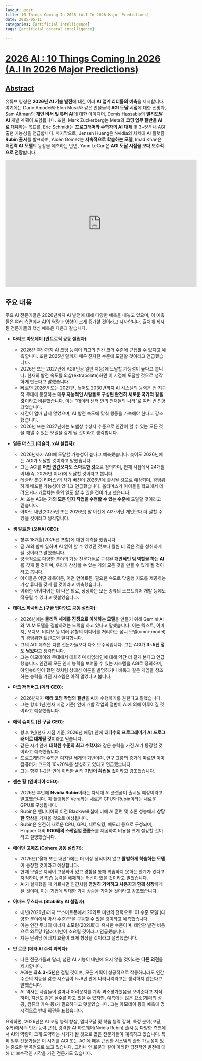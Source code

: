```yaml
---
layout: post
title: 10 Things Coming In 2026 (A.I In 2026 Major Predictions)  
date: 2025-05-11
categories: [artificial intelligence]
tags: [artificial general intelligence]

---
```



# [2026 AI : 10 Things Coming In 2026 (A.I In 2026 Major Predictions)](https://www.youtube.com/watch?v=RfA2Ug4FuaY)

## [Abstract](https://notebooklm.google.com/notebook/3284cbc8-b9ba-4062-b2f8-b4aaa0c421d9/audio)

유튜브 영상은 **2026년 AI 기술 발전**에 대한 여러 **AI 업계 리더들의 예측**을 제시합니다. 여기에는 Dario Amodei와 Elon Musk와 같은 인물들의 **AGI 도달 시점**에 대한 전망과, Sam Altman의 **개인 비서 및 튜터 AI**에 대한 아이디어, Demis Hassabis의 **멀티모달 AI** 개발 계획이 포함됩니다. 또한, Mark Zuckerberg는 Meta의 **코딩 업무 절반을 AI로 대체**하는 목표를, Eric Schmidt는 **프로그래머와 수학자의 AI 대체** 및 3~5년 내 AGI 출현 가능성을 언급합니다. 마지막으로, Jensen Huang은 Nvidia의 차세대 AI 플랫폼 **Rubin 출시**를 발표하며, Aiden Gomez는 **지속적으로 학습하는 모델**, Imad Khan은 **저전력 AI 모델**의 등장을 예측하는 반면, Yann LeCun은 **AGI 도달 시점을 보다 보수적으로 전망**합니다.



<iframe width="600" height="400" src="https://www.youtube.com/embed/RfA2Ug4FuaY?si=r-PZxAjdE24qz3jY" title="YouTube video player" frameborder="0" allow="accelerometer; autoplay; clipboard-write; encrypted-media; gyroscope; picture-in-picture; web-share" referrerpolicy="strict-origin-when-cross-origin" allowfullscreen></iframe>

## 주요 내용

주요 AI 전문가들은 2026년까지 AI 발전에 대해 다양한 예측을 내놓고 있으며, 이 예측들은 여러 측면에서 AI의 역량과 영향이 크게 증가할 것이라고 시사합니다. 출처에 제시된 전문가들의 핵심 예측은 다음과 같습니다.

*   **다리오 아모데이 (안트로픽 공동 설립자)**:
    *   2026년 후반까지 AI 코딩 능력이 최고의 인간 코더 수준에 근접할 수 있다고 예측합니다. 또한 2025년 말까지 매우 진지한 수준에 도달할 것이라고 언급했습니다.
    *   2026년 또는 2027년에 AGI(인공 일반 지능)에 도달할 가능성이 높다고 봅니다. 현재의 발전 속도를 외삽(extrapolate)하면 이 시점에 도달할 것으로 생각하게 만든다고 말했습니다.
    *   빠르면 2026년 또는 2027년, 늦어도 2030년까지 AI 시스템의 능력은 전 지구적 무대에 등장하는 **매우 지능적인 사람들로 구성된 완전히 새로운 국가와 같을 것**이라고 비유했습니다. 이는 "데이터 센터 안의 천재들의 나라"로 여러 번 인용되었습니다.
    *   시간이 얼마 남지 않았으며, AI 발전 속도에 맞춰 행동을 가속해야 한다고 강조했습니다.
    *   2026년 또는 2027년에는 노벨상 수상자 수준으로 인간이 할 수 있는 모든 것을 해낼 수 있는 모델을 갖게 될 것이라고 생각합니다.

*   **일론 머스크 (테슬라, xAI 설립자)**:
    *   2026년까지 AGI에 도달할 가능성이 높다고 예측했습니다. 늦어도 2026년에는 AGI가 도달할 것이라고 말했습니다.
    *   그는 AGI를 **어떤 인간보다도 스마트한 것**으로 정의하며, 현재 시점에서 24개월 이내(즉, 2026년 이내)에 도달할 것이라고 봅니다.
    *   테슬라 봇(옵티머스)의 차기 버전이 2026년에 출시될 것으로 예상되며, 광범위하게 배포될 가능성이 있다고 언급했습니다. 옵티머스가 아이들을 학교에서 데려오거나 가르치는 등의 일도 할 수 있을 것이라고 했습니다.
    *   AI 또는 AGI는 **거의 모든 인지 작업을 수행할 수 있는 수준**에 도달할 것이라고 믿습니다.
    *   아마도 내년(2025년 또는 2026년) 말 이전에 AI가 어떤 개인보다 더 잘할 수 있을 것이라고 생각합니다.

*   **샘 알트만 (오픈AI CEO)**:
    *   향후 18개월(2026년 포함)에 대한 예측을 했습니다.
    *   곧 AI와 함께 일하며 AI 없이 할 수 있었던 것보다 훨씬 더 많은 것을 성취하게 될 것이라고 말했습니다.
    *   궁극적으로 다양한 분야의 가상 전문가들로 구성된 **개인적인 팀 역할을 하는 AI**를 갖게 될 것이며, 우리가 상상할 수 있는 거의 모든 것을 만들 수 있게 될 것이라고 봅니다.
    *   아이들은 어떤 과목이든, 어떤 언어로든, 필요한 속도로 맞춤형 지도를 제공하는 가상 튜터를 갖게 될 것이라고 예측했습니다.
    *   이러한 아이디어는 더 나은 의료, 상상하는 모든 종류의 소프트웨어 개발 등에도 적용될 수 있다고 덧붙였습니다.

*   **데미스 하사비스 (구글 딥마인드 공동 설립자)**:
    *   2026년에는 **물리적 세계를 진정으로 이해하는 모델**을 만들기 위해 Gemini AI와 VLM 모델을 결합하려는 노력을 하고 있다고 말했습니다. 이는 텍스트, 이미지, 오디오, 비디오 등 여러 유형의 미디어를 처리하는 옴니 모델(omni-model)의 광범위한 트렌드와 일치합니다.
    *   그의 AGI 예측은 다른 전문가들보다 다소 보수적입니다. 그는 AGI가 **3~5년 정도 남았다**고 생각합니다.
    *   그는 아모데이와 무대에서 대화하며 타임라인에 대해 약간 더 길게 본다고 언급했습니다. 인간의 모든 인지 능력을 보여줄 수 있는 시스템을 AGI로 정의하며, 아인슈타인이 했던 것처럼 상대성 이론을 발명하거나 바둑과 같은 게임을 창조하는 능력을 가진 시스템은 아직 멀었다고 봅니다.

*   **마크 저커버그 (메타 CEO)**:
    *   2026년까지 **메타 코딩 작업의 절반**을 AI가 수행하기를 원한다고 말했습니다.
    *   그는 향후 1년(현재 시점 기준) 안에 개발 작업의 절반이 AI에 의해 이루어질 것이라고 예상했습니다.

*   **에릭 슈미트 (전 구글 CEO)**:
    *   향후 1년(현재 시점 기준, 2026년 해당) 안에 **대다수의 프로그래머가 AI 프로그래머로 대체될 것**이라고 믿습니다.
    *   같은 시기 안에 **대학원 수준의 최고 수학자**와 같은 능력을 가진 AI가 등장할 것이라고 예측했습니다.
    *   프로그래밍과 수학은 디지털 세계의 기반이며, 연구 그룹의 증거에 따르면 이미 컴퓨터가 코드의 10~20%를 생성하고 있다고 언급했습니다.
    *   그는 향후 1~2년 안에 이러한 AI의 **기반이 확립될 것**이라고 강조했습니다.

*   **젠슨 황 (엔비디아 CEO)**:
    *   2026년 후반에 **Nvidia Rubin**이라는 차세대 AI 플랫폼이 출시될 예정이라고 발표했습니다. 이 플랫폼은 Vera라는 새로운 CPU와 Rubin이라는 새로운 GPU로 구성됩니다.
    *   Rubin은 엔비디아의 이전 Blackwell 칩에 비해 AI 훈련 및 추론 성능에서 **상당한 향상**을 가져올 것으로 예상됩니다.
    *   Rubin은 완전히 새로운 CPU, GPU, 네트워킹, 메모리 등으로 구성되며, Hopper 대비 **900배의 스케일업 플롭스**를 제공하여 비용을 크게 절감할 것이라고 설명했습니다.

*   **에이던 고메즈 (Cohere 공동 설립자)**:
    *   2026년("올해 또는 내년")에는 더 이상 정적이지 않고 **활발하게 학습하는 모델**이 등장할 것이라고 예상합니다.
    *   현재 모델은 지식이 고정되어 있고 경험을 통해 학습하지 못하는 한계가 있다고 지적하며, 곧 학습 능력을 해제하는 혁신이 있을 것이라고 말했습니다.
    *   AI가 실패했을 때 가르치면 인간처럼 **영원히 기억하고 사용자과 함께 성장**하게 될 것이며, 이는 기업에 막대한 가치 상승을 가져올 것이라고 강조했습니다.

*   **이마드 무스타크 (Stability AI 설립자)**:
    *   내년(2026년)까지 **스마트폰에서 20와트 미만의 전력으로 '01 수준 모델'(다양한 분야에서 박사 수준)**을 구동할 수 있을 것이라고 예측했습니다.
    *   이는 인간 두뇌의 에너지 소모량(20와트)과 유사한 수준이며, 태양광 발전 비용으로 와트당 1달러 미만이 소요될 것이라고 언급했습니다.
    *   지능 단위당 에너지 효율이 크게 향상될 것이라고 설명했습니다.

*   **얀 르쿤 (메타 AI 수석 과학자)**:
    *   다른 전문가들과 달리, 첨단 AI 기능이 내년에 오지 않을 것이라는 **다른 의견**을 제시합니다.
    *   AGI는 **최소 3~5년**은 걸릴 것이며, 모든 계획이 성공적으로 작동하더라도 인간 수준의 지능을 갖춘 시스템이 5~6년 안에 나타나리라고는 생각하지 않는다고 말했습니다.
    *   AI 역사는 사람들이 얼마나 어려운지를 계속 과소평가했음을 보여준다고 지적하며, 자신도 같은 실수를 하고 있을 수 있지만, 예측에는 많은 요소(계획의 성공, 컴퓨터 가속 등)가 필요하다고 덧붙였습니다. 그는 아모데이 등의 예측에 명시적으로 반대 의견을 표했습니다.

요약하면, 2026년은 AI 코딩 능력 향상, 멀티모달 및 학습 능력 강화, 특정 분야(코딩, 수학)에서의 인간 능력 근접, 강력한 AI 하드웨어(Nvidia Rubin) 출시 등 다양한 측면에서 AI의 역량이 크게 도약하는 시기가 될 것으로 많은 전문가들이 예측하고 있습니다. 특히 일부 전문가들은 이 시기를 AGI 또는 AGI에 매우 근접한 시스템의 출현 가능성이 있는 중요한 변곡점으로 보고 있습니다. 그러나 얀 르쿤과 같이 이러한 급진적인 발전에 대해 더 보수적인 시각을 가진 전문가도 있습니다.